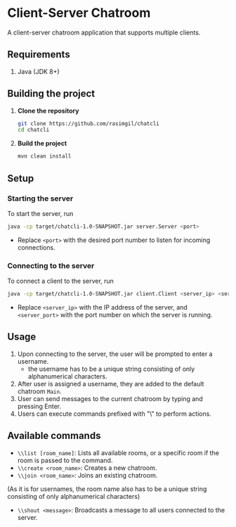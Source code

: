 # Client-Server Chatroom
A client-server chatroom application that supports multiple clients.
## Requirements
1. Java (JDK 8+)
## Building the project
1. **Clone the repository**
    ```bash
    git clone https://github.com/rasimgil/chatcli
    cd chatcli
    ```
2. **Build the project**
    ```bash
    mvn clean install 
    ```
## Setup
### Starting the server
To start the server, run
```bash
java -cp target/chatcli-1.0-SNAPSHOT.jar server.Server <port>
```
- Replace `<port>` with the desired port number to listen for incoming connections.
### Connecting to the server
To connect a client to the server, run
```bash
java -cp target/chatcli-1.0-SNAPSHOT.jar client.Client <server_ip> <server_port>
```
- Replace `<server_ip>` with the IP address of the server, 
and `<server_port>` with the port number on which the server is running.
## Usage
1. Upon connecting to the server, the user will be prompted to enter a username.
   - the username has to be a unique string consisting of only alphanumerical characters.
2. After user is assigned a username, they are added to the default chatroom `Main`.
3. User can send messages to the current chatroom by typing and pressing Enter.
4. Users can execute commands prefixed with "\\" to perform actions.
## Available commands
- `\\list [room_name]`: Lists all available rooms, or a specific room if the room is passed to the command.
- `\\create <room_name>`: Creates a new chatroom.
- `\\join <room_name>`: Joins an existing chatroom.

(As it is for usernames, the room name also has to be a unique string consisting of only alphanumerical characters) 
- `\\shout <message>`: Broadcasts a message to all users connected to the server.